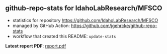 ## github-repo-stats for IdahoLabResearch/MFSCO

- statistics for repository https://github.com/IdahoLabResearch/MFSCO
- managed by GitHub Action: https://github.com/jgehrcke/github-repo-stats
- workflow that created this README: `update-stats`

**Latest report PDF**: [report.pdf](https://github.com/idaholab/repository-statistics/raw/main/IdahoLabResearch/MFSCO/latest-report/report.pdf)

